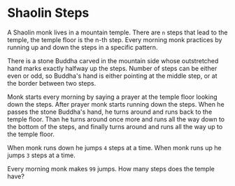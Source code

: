 # Shaolin Steps

A Shaolin monk lives in a mountain temple. There are ```n``` steps that lead to the temple, the temple floor is the n-th step.
Every morning monk practices by running up and down the steps in a specific pattern.

There is a stone Buddha carved in the mountain side whose outstretched hand marks exactly halfway up the steps. Number of steps can be either even or odd, so Buddha's hand is either pointing at the middle step, or at the border between two steps.

Monk starts every morning by saying a prayer at the temple floor looking down the steps. After prayer monk starts running down the steps. When he passes the stone Buddha's hand, he turns around and runs back to the temple floor. Than he turns around once more and runs all the way down to the bottom of the steps, and finally turns around and runs all the way up to the temple floor.

When monk runs down he jumps ```4``` steps at a time.
When monk runs up he jumps ```3``` steps at a time.

Every morning monk makes ```99``` jumps.
How many steps does the temple have?
